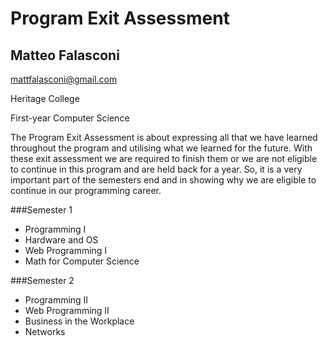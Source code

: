 # Program Exit Assessment
## Matteo Falasconi


mattfalasconi@gmail.com


Heritage College


First-year Computer Science


The Program Exit Assessment is about expressing all that we have learned throughout the program 
and utilising what we learned for the future. With these exit assessment we are required to finish them 
or we are not eligible to continue in this program and are held back for a year. So, it is a very important 
part of the semesters end and in showing why we are eligible to continue in our programming career.

###Semester 1
* Programming I
* Hardware and OS
* Web Programming I
* Math for Computer Science

###Semester 2
* Programming II
* Web Programming II
* Business in the Workplace
* Networks
